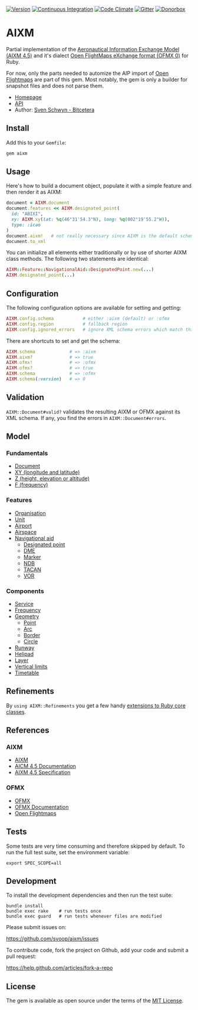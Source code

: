 [![Version](https://img.shields.io/gem/v/aixm.svg?style=flat)](https://rubygems.org/gems/aixm)
[![Continuous Integration](https://img.shields.io/travis/svoop/aixm/master.svg?style=flat)](https://travis-ci.org/svoop/aixm)
[![Code Climate](https://img.shields.io/codeclimate/github/svoop/aixm.svg?style=flat)](https://codeclimate.com/github/svoop/aixm)
[![Gitter](https://img.shields.io/gitter/room/svoop/aixm.svg?style=flat)](https://gitter.im/svoop/aixm)
[![Donorbox](https://img.shields.io/badge/donate-on_donorbox-yellow.svg)](https://donorbox.org/bitcetera)

# AIXM

Partial implementation of the [Aeronautical Information Exchange Model (AIXM 4.5)](http://aixm.aero) and it's dialect [Open FlightMaps eXchange format (OFMX 0)](https://github.com/openflightmaps/ofmx) for Ruby.

For now, only the parts needed to automize the AIP import of [Open Flightmaps](https://openflightmaps.org) are part of this gem. Most notably, the gem is only a builder for snapshot files and does not parse them.

* [Homepage](https://github.com/svoop/aixm)
* [API](http://www.rubydoc.info/gems/aixm)
* Author: [Sven Schwyn - Bitcetera](http://www.bitcetera.com)

## Install

Add this to your `Gemfile`:

```ruby
gem aixm
```

## Usage

Here's how to build a document object, populate it with a simple feature and then render it as AIXM:

```ruby
document = AIXM.document
document.features << AIXM.designated_point(
  id: "ABIXI",
  xy: AIXM.xy(lat: %q(46°31'54.3"N), long: %q(002°19'55.2"W)),
  type: :icao
)
document.aixm!   # not really necessary since AIXM is the default schema
document.to_xml
```

You can initialize all elements either traditionally or by use of shorter AIXM class methods. The following two statements are identical:

```ruby
AIXM::Feature::NavigationalAid::DesignatedPoint.new(...)
AIXM.designated_point(...)
```

## Configuration

The following configuration options are available for setting and getting:

```ruby
AIXM.config.schema           # either :aixm (default) or :ofmx
AIXM.config.region           # fallback region
AIXM.config.ignored_errors   # ignore XML schema errors which match this regex
```

There are shortcuts to set and get the schema:

```ruby
AIXM.schema             # => :aixm
AIXM.aixm?              # => true
AIXM.ofmx!              # => :ofmx
AIXM.ofmx?              # => true
AIXM.schema             # => :ofmx
AIXM.schema(:version)   # => 0
```

## Validation

`AIXM::Document#valid?` validates the resulting AIXM or OFMX against its XML schema. If any, you find the errors in `AIXM::Document#errors`.

## Model

### Fundamentals
* [Document](http://www.rubydoc.info/gems/aixm/AIXM/Document.html)
* [XY (longitude and latitude)](http://www.rubydoc.info/gems/aixm/AIXM/XY.html)
* [Z (height, elevation or altitude)](http://www.rubydoc.info/gems/aixm/AIXM/Z.html)
* [F (frequency)](http://www.rubydoc.info/gems/aixm/AIXM/F.html)

### Features
* [Organisation](http://www.rubydoc.info/gems/aixm/AIXM/Feature/Organisation.html)
* [Unit](http://www.rubydoc.info/gems/aixm/AIXM/Feature/Unit.html)
* [Airport](http://www.rubydoc.info/gems/aixm/AIXM/Feature/Airport.html)
* [Airspace](http://www.rubydoc.info/gems/aixm/AIXM/Feature/Airspace.html)
* [Navigational aid](http://www.rubydoc.info/gems/aixm/AIXM/NavigationalAid.html)
  * [Designated point](http://www.rubydoc.info/gems/aixm/AIXM/Feature/DesignatedPoint.html)
  * [DME](http://www.rubydoc.info/gems/aixm/AIXM/Feature/DME.html)
  * [Marker](http://www.rubydoc.info/gems/aixm/AIXM/Feature/Marker.html)
  * [NDB](http://www.rubydoc.info/gems/aixm/AIXM/Feature/NDB.html)
  * [TACAN](http://www.rubydoc.info/gems/aixm/AIXM/Feature/TACAN.html)
  * [VOR](http://www.rubydoc.info/gems/aixm/AIXM/Feature/VOR.html)

### Components
* [Service](http://www.rubydoc.info/gems/aixm/AIXM/Component/Service.html)
* [Frequency](http://www.rubydoc.info/gems/aixm/AIXM/Component/Frequency.html)
* [Geometry](http://www.rubydoc.info/gems/aixm/AIXM/Component/Geometry.html)
  * [Point](http://www.rubydoc.info/gems/aixm/AIXM/Component/Point.html)
  * [Arc](http://www.rubydoc.info/gems/aixm/AIXM/Component/Arc.html)
  * [Border](http://www.rubydoc.info/gems/aixm/AIXM/Component/Border.html)
  * [Circle](http://www.rubydoc.info/gems/aixm/AIXM/Component/Circle.html)
* [Runway](http://www.rubydoc.info/gems/aixm/AIXM/Component/Runway.html)
* [Helipad](http://www.rubydoc.info/gems/aixm/AIXM/Component/Helipad.html)
* [Layer](http://www.rubydoc.info/gems/aixm/AIXM/Component/Layer.html)
* [Vertical limits](http://www.rubydoc.info/gems/aixm/AIXM/Component/VerticalLimits.html)
* [Timetable](http://www.rubydoc.info/gems/aixm/AIXM/Component/Timetable.html)

## Refinements

By `using AIXM::Refinements` you get a few handy [extensions to Ruby core classes](http://www.rubydoc.info/gems/aixm/AIXM/Refinements.html).

## References

### AIXM
* [AIXM](http://aixm.aero)
* [AICM 4.5 Documentation](https://openflightmaps.github.io/ofmx/aixm/4.5/manual/aicm/)
* [AIXM 4.5 Specification](http://aixm.aero/document/aixm-45-specification)

### OFMX
* [OFMX](https://github.com/openflightmaps/ofmx)
* [OFMX Documentation](https://github.com/openflightmaps/ofmx/wiki)
* [Open Flightmaps](https://openflightmaps.org)

## Tests

Some tests are very time consuming and therefore skipped by default. To run the full test suite, set the environment variable:

```
export SPEC_SCOPE=all
```

## Development

To install the development dependencies and then run the test suite:

```
bundle install
bundle exec rake    # run tests once
bundle exec guard   # run tests whenever files are modified
```

Please submit issues on:

https://github.com/svoop/aixm/issues

To contribute code, fork the project on Github, add your code and submit a pull request:

https://help.github.com/articles/fork-a-repo

## License

The gem is available as open source under the terms of the [MIT License](http://opensource.org/licenses/MIT).
